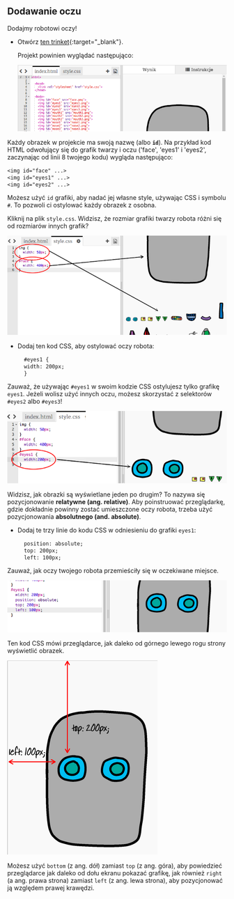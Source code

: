 ## Dodawanie oczu

Dodajmy robotowi oczy!

+ Otwórz [ten trinket](http://jumpto.cc/web-robot){:target="_blank"}.
    
    Projekt powinien wyglądać następująco:
    
    ![zrzut ekranu](images/robot-starter.png)

Każdy obrazek w projekcie ma swoją nazwę (albo **`id`**). Na przykład kod HTML odwołujący się do grafik twarzy i oczu ('face', 'eyes1' i 'eyes2', zaczynając od linii 8 twojego kodu) wygląda następująco:

    <img id="face" ...>
    <img id="eyes1" ...>
    <img id="eyes2" ...>
    

Możesz użyć `id` grafiki, aby nadać jej własne style, używając CSS i symbolu `#`. To pozwoli ci ostylować każdy obrazek z osobna.

Kliknij na plik `style.css`. Widzisz, że rozmiar grafiki twarzy robota różni się od rozmiarów innych grafik?

![zrzut ekranu](images/robot-id.png)

+ Dodaj ten kod CSS, aby ostylować oczy robota:
    
        #eyes1 {
        width: 200px;
        }
        

Zauważ, że używając `#eyes1` w swoim kodzie CSS ostylujesz tylko grafikę `eyes1`. Jeżeli wolisz użyć innych oczu, możesz skorzystać z selektorów `#eyes2` albo `#eyes3`!

![zrzut ekranu](images/robot-eyes-width.png)

Widzisz, jak obrazki są wyświetlane jeden po drugim? To nazywa się pozycjonowanie **relatywne (ang. relative)**. Aby poinstruować przeglądarkę, gdzie dokładnie powinny zostać umieszczone oczy robota, trzeba użyć pozycjonowania **absolutnego (and. absolute)**.

+ Dodaj te trzy linie do kodu CSS w odniesieniu do grafiki `eyes1`:
    
        position: absolute;
        top: 200px;
        left: 100px;
        

Zauważ, jak oczy twojego robota przemieściły się w oczekiwane miejsce.

![zrzut ekranu](images/robot-eyes-position.png)

Ten kod CSS mówi przeglądarce, jak daleko od górnego lewego rogu strony wyświetlić obrazek.

![zrzut ekranu](images/robot-eyes-position2.png)

Możesz użyć `bottom` (z ang. dół) zamiast `top` (z ang. góra), aby powiedzieć przeglądarce jak daleko od dołu ekranu pokazać grafikę, jak również `right` (a ang. prawa strona) zamiast `left` (z ang. lewa strona), aby pozycjonować ją względem prawej krawędzi.